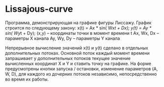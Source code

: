# Lissajous-curve
Программа, демонстрирующая на графике фигуры Лиссажу. График строится по следующему закону: 
x(t) = Ax * sin( Wx*t + Dx); 
y(t) = Ay * sin( Wy*t + Dy);
(x,y) – координаты точки в момент времени t
Ax, Wx, Dx – параметры X канала
Ay, Wy, Dy – параметры Y канала

Непрерывное вычисление значений x(t) и y(t) сделано в отдельных дополнительных потоках. Основной поток каждый момент времени запрашивает у дополнительных потоков текущее значение вычисленных координат X и Y и ставить точку на графике. На форме предусмотрены кнопки запуска / остановки, изменение параметров (A, W, D), для каждого из дочерних потоков независимо, непосредственно во время их работы.
